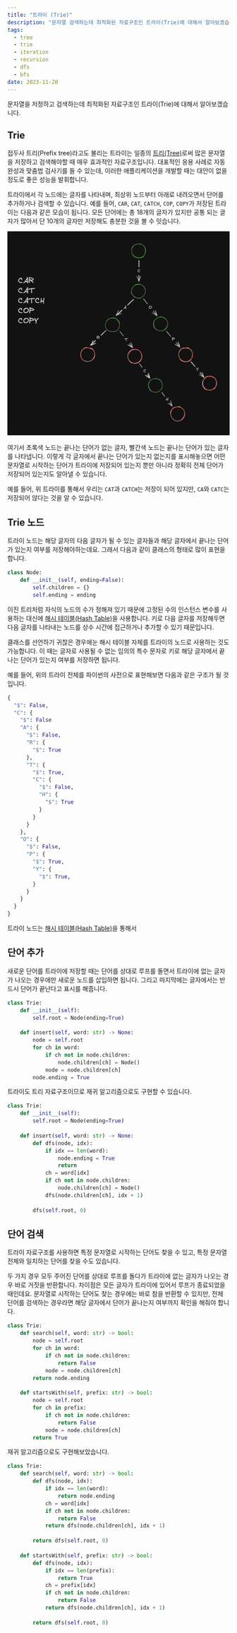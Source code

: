 ```yaml
---
title: "트라이 (Trie)"
description: "문자열 검색하는데 최적화된 자료구조인 트라이(Trie)에 대해서 알아보겠습니다."
tags:
  - tree
  - trie
  - iteration
  - recursion
  - dfs
  - bfs
date: 2023-11-20
---
```


문자열을 저정하고 검색하는데 최적화된 자료구조인 트라이(Trie)에 대해서 알아보겠습니다.

## Trie

접두사 트리(Prefix tree)라고도 불리는 트라이는 일종의 [트리(Tree)](/data-structures/binary-tree/)로써 많은 문자열을 저장하고 검색해야할 때 매우 효과적인 자료구조입니다.
대표적인 응용 사례로 자동 완성과 맞춤법 검사기를 들 수 있는데, 이러한 애플리케이션을 개발할 때는 대안이 없을 정도로 좋은 성능을 발휘합니다.

트라이에서 각 노드에는 글자를 나타내며, 최상위 노드부터 아래로 내려오면서 단어를 추가하거나 검색할 수 있습니다.
예를 들어, `CAR`, `CAT`, `CATCH`, `COP`, `COPY`가 저장된 트라이는 다음과 같은 모습이 됩니다.
모든 단어에는 총 18개의 글자가 있지만 공통 되는 글자가 많아서 단 10개의 글자만 저장해도 충분한 것을 볼 수 잇습니다.

![Trie](../../assets/trie.png)

여기서 초록색 노드는 끝나는 단어가 없는 글자, 빨간색 노드는 끝나는 단어가 있는 글자를 나타냅니다.
이렇게 각 글자에서 끝나는 단어가 있는지 없는지를 표시해놓으면 어떤 문자열로 시작하는 단어가 트라이에 저장되어 있는지 뿐만 아니라 정확히 전체 단어가 저장되어 있는지도 알아낼 수 있습니다.

예를 들어, 위 트라이를 통해서 우리는 `CAT`과 `CATCH`는 저장이 되어 있지만, `CA`와 `CATC`는 저장되어 않다는 것을 알 수 있습니다.

## Trie 노드

트라이 노드는 해당 글자의 다음 글자가 될 수 있는 글자들과 해당 글자에서 끝나는 단어가 있는지 여부를 저장해야하는데요.
그래서 다음과 같이 클래스의 형태로 많이 표현을 합니다.

```py
class Node:
    def __init__(self, ending=False):
        self.children = {}
        self.ending = ending
```

이진 트리처럼 자식의 노드의 수가 정해져 있기 때문에 고정된 수의 인스턴스 변수를 사용하는 대신에 [해시 테이블(Hash Table)](/data-structures/hash-table/)을 사용합니다.
키로 다음 글자를 저장해두면 다음 글자를 나타내는 노드를 상수 시간에 접근하거나 추가할 수 있기 때문입니다.

클래스를 선언하기 귀찮은 경우에눈 해시 테이블 자체를 트라이의 노드로 사용하는 것도 가능합니다.
이 때는 글자로 사용될 수 없는 임의의 특수 문자로 키로 해당 글자에서 끝나는 단어가 있는지 여부를 저장하면 됩니다.

예를 들어, 위의 트라이 전체를 파이썬의 사전으로 표현해보면 다음과 같은 구조가 될 것입니다.

```py
{
  "$": False,
  "C": {
    "$": False
    "A": {
      "$": False,
      "R": {
        "$": True
      },
      "T": {
        "$": True,
        "C": {
          "$": False,
          "H": {
            "$": True
          }
        }
      }
    },
    "O": {
      "$": False,
      "P": {
        "$": True,
        "Y": {
          "$": True,
        }
      }
    }
  }
}
```

트라이 노드는 [해시 테이블(Hash Table)](/data-structures/hash-table/)을 통해서

## 단어 추가

새로운 단어를 트라이에 저장할 때는 단어를 상대로 루프를 돌면서 트라이에 없는 글자가 나오는 경우에만 새로운 노드를 삽입하면 됩니다.
그리고 마지막에는 글자에서는 반드시 단어가 끝난다고 표시를 해줍니다.

```py
class Trie:
    def __init__(self):
        self.root = Node(ending=True)

    def insert(self, word: str) -> None:
        node = self.root
        for ch in word:
            if ch not in node.children:
                node.children[ch] = Node()
            node = node.children[ch]
        node.ending = True
```

트라이도 트리 자료구조이므로 재귀 알고리즘으로도 구현할 수 있습니다.

```py
class Trie:
    def __init__(self):
        self.root = Node(ending=True)

    def insert(self, word: str) -> None:
        def dfs(node, idx):
            if idx == len(word):
                node.ending = True
                return
            ch = word[idx]
            if ch not in node.children:
                node.children[ch] = Node()
            dfs(node.children[ch], idx + 1)

        dfs(self.root, 0)
```

## 단어 검색

트라이 자료구조를 사용하면 특정 문자열로 시작하는 단어도 찾을 수 있고, 특정 문자열 전체와 일치하는 단어를 찾을 수도 있습니다.

두 가지 경우 모두 주어진 단어를 상대로 루프를 돌다가 트라이에 없는 글자가 나오는 경우 바로 거짓을 반환합니다.
차이점은 모든 글자가 트라이에 있어서 루프가 종료되었을 때인데요.
문자열로 시작하는 단어도 찾는 경우에는 바로 참을 반환할 수 있지만, 전체 단어를 검색하는 경우라면 해당 글자에서 단어가 끝나는지 여부까지 확인을 해줘야 합니다.

```py
class Trie:
    def search(self, word: str) -> bool:
        node = self.root
        for ch in word:
            if ch not in node.children:
                return False
            node = node.children[ch]
        return node.ending

    def startsWith(self, prefix: str) -> bool:
        node = self.root
        for ch in prefix:
            if ch not in node.children:
                return False
            node = node.children[ch]
        return True
```

재귀 알고리즘으로도 구현해보았습니다.

```py
class Trie:
    def search(self, word: str) -> bool:
        def dfs(node, idx):
            if idx == len(word):
                return node.ending
            ch = word[idx]
            if ch not in node.children:
                return False
            return dfs(node.children[ch], idx + 1)

        return dfs(self.root, 0)

    def startsWith(self, prefix: str) -> bool:
        def dfs(node, idx):
            if idx == len(prefix):
                return True
            ch = prefix[idx]
            if ch not in node.children:
                return False
            return dfs(node.children[ch], idx + 1)

        return dfs(self.root, 0)
```
